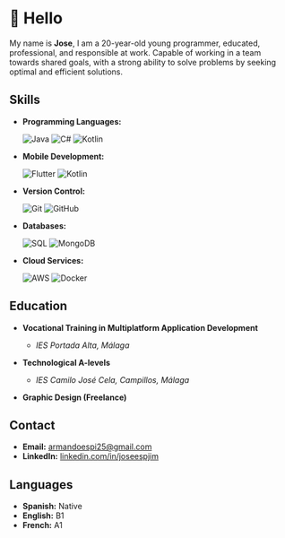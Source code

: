 # 👋 Hello

My name is **Jose**, I am a 20-year-old young programmer, educated, professional, and responsible at work. Capable of working in a team towards shared goals, with a strong ability to solve problems by seeking optimal and efficient solutions.

## Skills

- **Programming Languages:**
  
  ![Java](https://img.shields.io/badge/Java-%23ED8B00.svg?style=for-the-badge&logo=java&logoColor=white)
  ![C#](https://img.shields.io/badge/C%23-%23239120.svg?style=for-the-badge&logo=c-sharp&logoColor=white)
  ![Kotlin](https://img.shields.io/badge/Kotlin-%230095D5.svg?style=for-the-badge&logo=kotlin&logoColor=white)

- **Mobile Development:**
  
  ![Flutter](https://img.shields.io/badge/Flutter-%2302569B.svg?style=for-the-badge&logo=flutter&logoColor=white)
  ![Kotlin](https://img.shields.io/badge/Kotlin-%230095D5.svg?style=for-the-badge&logo=kotlin&logoColor=white)

- **Version Control:**
  
  ![Git](https://img.shields.io/badge/Git-%23F05033.svg?style=for-the-badge&logo=git&logoColor=white)
  ![GitHub](https://img.shields.io/badge/GitHub-%23181717.svg?style=for-the-badge&logo=github&logoColor=white)

- **Databases:**
  
  ![SQL](https://img.shields.io/badge/SQL-%230075A8.svg?style=for-the-badge&logo=postgresql&logoColor=white)
  ![MongoDB](https://img.shields.io/badge/MongoDB-%2347A248.svg?style=for-the-badge&logo=mongodb&logoColor=white)

- **Cloud Services:**
  
  ![AWS](https://img.shields.io/badge/AWS-%23FF9900.svg?style=for-the-badge&logo=amazon-aws&logoColor=white)
  ![Docker](https://img.shields.io/badge/Docker-%232496ED.svg?style=for-the-badge&logo=docker&logoColor=white)

## Education

- **Vocational Training in Multiplatform Application Development**
  - *IES Portada Alta, Málaga*

- **Technological A-levels**
  - *IES Camilo José Cela, Campillos, Málaga*

- **Graphic Design (Freelance)**

## Contact

- **Email:** armandoespi25@gmail.com
- **LinkedIn:** [linkedin.com/in/joseespjim](https://www.linkedin.com/in/joseespjim)

## Languages

- **Spanish:** Native
- **English:** B1
- **French:** A1

